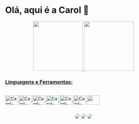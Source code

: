# Olá, aqui é a Carol 👋 

<div align="center">
  <a href="https://github.com/adevcarol">
  <img height="160em" src="https://github-readme-stats.vercel.app/api?username=adevcarol&show_icons=true&theme=radical&include_all_commits=true&count_private=true"/>
  <img height="160em" src="https://github-readme-stats.vercel.app/api/top-langs/?username=adevcarol&layout=compact&langs_count=7&theme=radical"/>
</div>
  
### Linguagens e Ferramentas:

<div style="display: inline_block"><br>
  <img align="center" alt="Carol-HTML" height="30" width="40" src="https://cdn.jsdelivr.net/gh/devicons/devicon/icons/html5/html5-original.svg">
  <img align="center" alt="Carol-CSS" height="30" width="40" src="https://cdn.jsdelivr.net/gh/devicons/devicon/icons/css3/css3-original.svg">
  <img align="center" alt="Carol-JS" height="30" width="40" src="https://cdn.jsdelivr.net/gh/devicons/devicon/icons/javascript/javascript-original.svg">
  <img align="center" alt="Carol-VSCode" height="30" width="40" src="https://cdn.jsdelivr.net/gh/devicons/devicon/icons/visualstudio/visualstudio-plain.svg">
  <img align="center" alt="Carol-Figma" height="30" width="40" src="https://cdn.jsdelivr.net/gh/devicons/devicon/icons/figma/figma-original.svg">
  <img align="center" alt="Carol-Git" height="30" width="40" src="https://cdn.jsdelivr.net/gh/devicons/devicon/icons/git/git-original.svg">
  <img align="center" alt="Carol-GitHub" height="30" width="40" src="https://cdn.jsdelivr.net/gh/devicons/devicon/icons/github/github-original.svg" style="color: #fff;">
  <!-- <img align="right" alt="Carol-avatar" height="150" style="border-radius:50px;" src=""> -->
</div>
  
##

<div align="center"> 
  <a href="https://app.slack.com/client/T0NNB6T0R/D03N2M9014N/rimeto_profile/U03N97WD0V9" target="_blank"><img src="https://img.shields.io/badge/Slack-4A154B?style=for-the-badge&logo=slack&logoColor=white" style="border-radius:50px;"></a>
  <a href="mailto:alvscarolina@outlook.com"_blank"><img src="https://img.shields.io/badge/Microsoft_Outlook-0078D4?style=for-the-badge&logo=microsoft-outlook&logoColor=white" style="border-radius:50px;"></a>
 	<a href="" target="_blank"><img src="https://img.shields.io/badge/website-000000?style=for-the-badge&logo=About.me&logoColor=white" style="border-radius:50px;"></a>
  
</div>

<!-- ![Snake animation](https://github.com/adevcarol/adevcarol/blob/output/github-contribution-grid-snake.svg) -->
